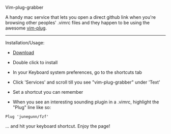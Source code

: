 Vim-plug-grabber

A handy mac service that lets you open a direct github link when you're browsing other peoples' .vimrc files and they happen to be using the awesome [vim-plug](https://github.com/junegunn/vim-plug).

---

Installation/Usage:

- [Download](https://github.com/garymh/vim-plug-grabber/releases/download/1.0/vim-plug-grabber.workflow.zip)
- Double click to install
- In your Keyboard system preferences, go to the shortcuts tab
- Click 'Services' and scroll till you see "vim-plug-grabber" under 'Text'
- Set a shortcut you can remember

- When you see an interesting sounding plugin in a .vimrc, highlight the "Plug" line like so:

```
Plug 'junegunn/fzf'
```

... and hit your keyboard shortcut. Enjoy the page!

